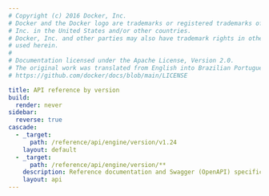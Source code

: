 ```yaml
---
# Copyright (c) 2016 Docker, Inc.
# Docker and the Docker logo are trademarks or registered trademarks of Docker,
# Inc. in the United States and/or other countries.
# Docker, Inc. and other parties may also have trademark rights in other terms
# used herein.
#
# Documentation licensed under the Apache License, Version 2.0.
# The original work was translated from English into Brazilian Portuguese.
# https://github.com/docker/docs/blob/main/LICENSE

title: API reference by version
build:
  render: never
sidebar:
  reverse: true
cascade:
  - _target:
      path: /reference/api/engine/version/v1.24
    layout: default
  - _target:
      path: /reference/api/engine/version/**
    description: Reference documentation and Swagger (OpenAPI) specification for the Docker Engine API.
    layout: api
---
```

